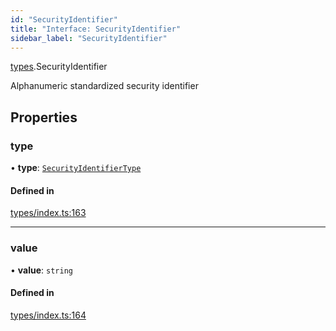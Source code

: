 ```yaml
---
id: "SecurityIdentifier"
title: "Interface: SecurityIdentifier"
sidebar_label: "SecurityIdentifier"
---
```


[types](../../../modules/Types/Types.md).SecurityIdentifier

Alphanumeric standardized security identifier

## Properties

### type

• **type**: [`SecurityIdentifierType`](../../../enums/Types/SecurityIdentifierType/SecurityIdentifierType.md)

#### Defined in

[types/index.ts:163](https://github.com/PolymeshAssociation/polymesh-sdk/blob/de58d40fd/src/types/index.ts#L163)

___

### value

• **value**: `string`

#### Defined in

[types/index.ts:164](https://github.com/PolymeshAssociation/polymesh-sdk/blob/de58d40fd/src/types/index.ts#L164)
